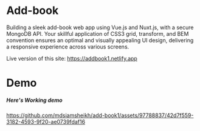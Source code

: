 # Add-book
Building a sleek add-book web app using Vue.js and Nuxt.js, with a secure MongoDB API. Your skillful application of CSS3 grid, transform, and BEM convention ensures an optimal and visually appealing UI design, delivering a responsive experience across various screens.

Live version of this site: https://addbook1.netlify.app

# Demo

##### Here's Working demo



https://github.com/mdsiamsheikh/add-book1/assets/97788837/42d7f559-3182-4593-9f20-ae0739fdaf16

